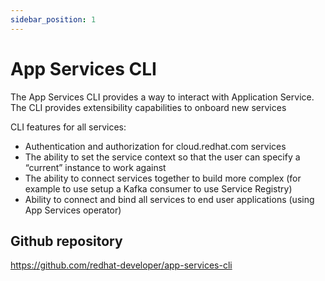 ```yaml
---
sidebar_position: 1
---
```


# App Services CLI

The App Services CLI provides a way to interact with Application Service. The CLI provides extensibility capabilities to onboard new services

CLI features for all services:

- Authentication and authorization for cloud.redhat.com services
- The ability to set the service context so that the user can specify a “current” instance to work against
- The ability to connect services together to build more complex (for example to use setup a Kafka consumer to use Service Registry)
- Ability to connect and bind all services to end user applications (using App Services operator) 

## Github repository

https://github.com/redhat-developer/app-services-cli

